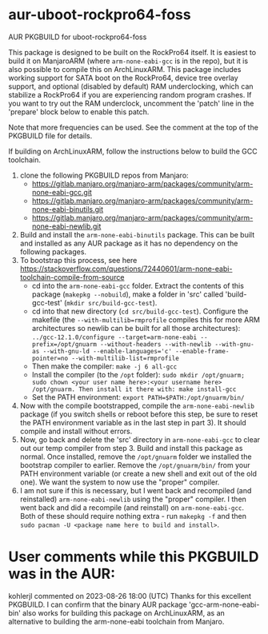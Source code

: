 # aur-uboot-rockpro64-foss
AUR PKGBUILD for uboot-rockpro64-foss

This package is designed to be built on the RockPro64 itself. It is easiest to build it on ManjaroARM (where `arm-none-eabi-gcc` is in the repo), but it is also possible to compile this on ArchLinuxARM. This package includes working support for SATA boot on the RockPro64, device tree overlay support, and optional (disabled by default) RAM underclocking, which can stabilize a RockPro64 if you are experiencing random program crashes. If you want to try out the RAM underclock, uncomment the 'patch' line in the 'prepare' block below to enable this patch.

Note that more frequencies can be used. See the comment at the top of the PKGBUILD file for details.

If building on ArchLinuxARM, follow the instructions below to build the GCC toolchain.

1. clone the following PKGBUILD repos from Manjaro:
    - https://gitlab.manjaro.org/manjaro-arm/packages/community/arm-none-eabi-gcc.git
    - https://gitlab.manjaro.org/manjaro-arm/packages/community/arm-none-eabi-binutils.git
    - https://gitlab.manjaro.org/manjaro-arm/packages/community/arm-none-eabi-newlib.git
2. Build and install the `arm-none-eabi-binutils` package. This can be built and installed as any AUR package as it has no dependency on the following packages.
3. To bootstrap this process, see here https://stackoverflow.com/questions/72440601/arm-none-eabi-toolchain-compile-from-source
    - cd into the `arm-none-eabi-gcc` folder. Extract the contents of this package (`makepkg --nobuild`), make a folder in 'src' called 'build-gcc-test' (`mkdir src/build-gcc-test`).
    - cd into that new directory (`cd src/build-gcc-test`). Configure the makefile (the `--with-multilib=rmprofile` compiles this for more ARM architectures so newlib can be built for all those architectures): `../gcc-12.1.0/configure --target=arm-none-eabi --prefix=/opt/gnuarm --without-headers --with-newlib --with-gnu-as --with-gnu-ld --enable-languages='c' --enable-frame-pointer=no --with-multilib-list=rmprofile`
    - Then make the compiler: `make -j 6 all-gcc`
    - Install the compiler (to the `/opt` folder): `sudo mkdir /opt/gnuarm; sudo chown <your user name here>:<your username here> /opt/gnuarm. Then install it there with: make install-gcc`
    - Set the PATH environment: `export PATH=$PATH:/opt/gnuarm/bin/`
4. Now with the compile bootstrapped, compile the `arm-none-eabi-newlib` package (if you switch shells or reboot before this step, be sure to reset the PATH environment variable as in the last step in part 3). It should compile and install without errors.
5. Now, go back and delete the 'src' directory in `arm-none-eabi-gcc` to clear out our temp compiler from step 3. Build and install this package as normal. Once installed, remove the `/opt/gnuarm` folder we installed the bootstrap compiler to earlier. Remove the `/opt/gnuarm/bin/` from your PATH environment variable (or create a new shell and exit out of the old one). We want the system to now use the "proper" compiler.
6. I am not sure if this is necessary, but I went back and recompiled (and reinstalled) `arm-none-eabi-newlib` using the "proper" compiler. I then went back and did a recompile (and reinstall) on `arm-none-eabi-gcc`. Both of these should require nothing extra - run `makepkg -f` and then `sudo pacman -U <package name here to build and install>`.




# User comments while this PKGBUILD was in the AUR:
kohlerjl commented on 2023-08-26 18:00 (UTC)
Thanks for this excellent PKGBUILD. I can confirm that the binary AUR package 'gcc-arm-none-eabi-bin' also works for building this package on ArchLinuxARM, as an alternative to building the arm-none-eabi toolchain from Manjaro.
